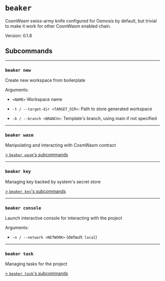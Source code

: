 # `beaker`

CosmWasm swiss-army knife configured for Osmosis by default, but trivial to make it work for other CosmWasm enabled chain.

Version: 0.1.8

## Subcommands

---

### `beaker new`

Create new workspace from boilerplate

Arguments:

* `<NAME>` Workspace name

* `-t / --target-dir <TARGET_DIR>`: Path to store generated workspace

* `-b / --branch <BRANCH>`: Template's branch, using main if not specified

---

### `beaker wasm`

Manipulating and interacting with CosmWasm contract

[\> `beaker wasm`'s subcommands](./beaker_wasm.md)

---

### `beaker key`

Managing key backed by system's secret store

[\> `beaker key`'s subcommands](./beaker_key.md)

---

### `beaker console`

Launch interactive console for interacting with the project

Arguments:

* `-n / --network <NETWORK>` (default: `local`)

---

### `beaker task`

Managing tasks for the project

[\> `beaker task`'s subcommands](./beaker_task.md)